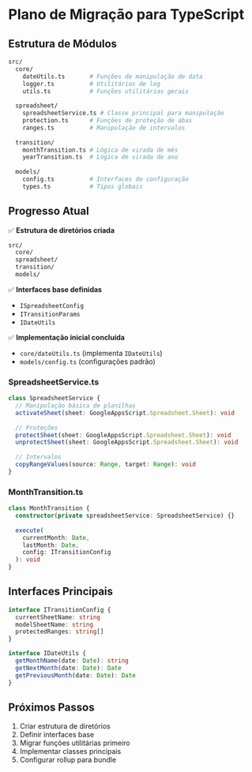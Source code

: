 # Plano de Migração para TypeScript

## Estrutura de Módulos

```bash
src/
  core/
    dateUtils.ts       # Funções de manipulação de data
    logger.ts          # Utilitários de log
    utils.ts           # Funções utilitárias gerais
  
  spreadsheet/
    spreadsheetService.ts # Classe principal para manipulação
    protection.ts      # Funções de proteção de abas
    ranges.ts          # Manipulação de intervalos
  
  transition/
    monthTransition.ts # Lógica de virada de mês
    yearTransition.ts  # Lógica de virada de ano
  
  models/
    config.ts          # Interfaces de configuração
    types.ts           # Tipos globais
```

## Progresso Atual

✅ **Estrutura de diretórios criada**

```bash
src/
  core/
  spreadsheet/
  transition/
  models/
```

✅ **Interfaces base definidas**

- `ISpreadsheetConfig`
- `ITransitionParams`
- `IDateUtils`

✅ **Implementação inicial concluída**

- `core/dateUtils.ts` (implementa `IDateUtils`)
- `models/config.ts` (configurações padrão)

### SpreadsheetService.ts

```typescript
class SpreadsheetService {
  // Manipulação básica de planilhas
  activateSheet(sheet: GoogleAppsScript.Spreadsheet.Sheet): void
  
  // Proteções
  protectSheet(sheet: GoogleAppsScript.Spreadsheet.Sheet): void
  unprotectSheet(sheet: GoogleAppsScript.Spreadsheet.Sheet): void
  
  // Intervalos
  copyRangeValues(source: Range, target: Range): void
}
```

### MonthTransition.ts

```typescript
class MonthTransition {
  constructor(private spreadsheetService: SpreadsheetService) {}
  
  execute(
    currentMonth: Date,
    lastMonth: Date,
    config: ITransitionConfig
  ): void
}
```

## Interfaces Principais

```typescript
interface ITransitionConfig {
  currentSheetName: string
  modelSheetName: string
  protectedRanges: string[]
}

interface IDateUtils {
  getMonthName(date: Date): string
  getNextMonth(date: Date): Date
  getPreviousMonth(date: Date): Date
}
```

## Próximos Passos

1. Criar estrutura de diretórios
2. Definir interfaces base
3. Migrar funções utilitárias primeiro
4. Implementar classes principais
5. Configurar rollup para bundle
